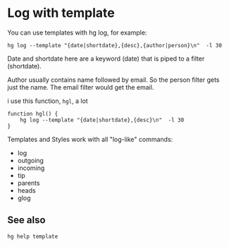 ﻿# Log with template

You can use templates with hg log, for example:

    hg log --template "{date|shortdate},{desc},{author|person}\n"  -l 30

Date and shortdate here are a keyword (date) that is piped to a filter (shortdate).

Author usually contains name followed by email. So the person filter gets just the name. The email filter would get the email.

i use this function, `hgl`, a lot

    function hgl() {
        hg log --template "{date|shortdate},{desc}\n"  -l 30
    }

Templates and Styles work with all "log-like" commands:

 * log
 * outgoing
 * incoming
 * tip
 * parents
 * heads
 * glog

## See also

    hg help template